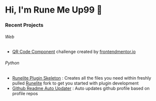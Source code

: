 # Hi, I'm Rune Me Up99 👋

### Recent Projects
###### Web
- [QR Code Component](https://github.com/RuneMeUp99/Frontend-Mentor-QR-code-component) challenge created by [frontendmentor.io](frontendmentor.io)
###### Python
- [Runelite Plugin Skeleton](https://github.com/RuneMeUp99/runelite-plugin-skeleton) : Creates all the files you need within freshly pulled [Runelite](https://github.com/runelite/runelite) fork to get you started with plugin development
- [Github Readme Auto Updater](https://github.com/RuneMeUp99/github-readme-auto-update) : Auto updates github profile based on profile repos
